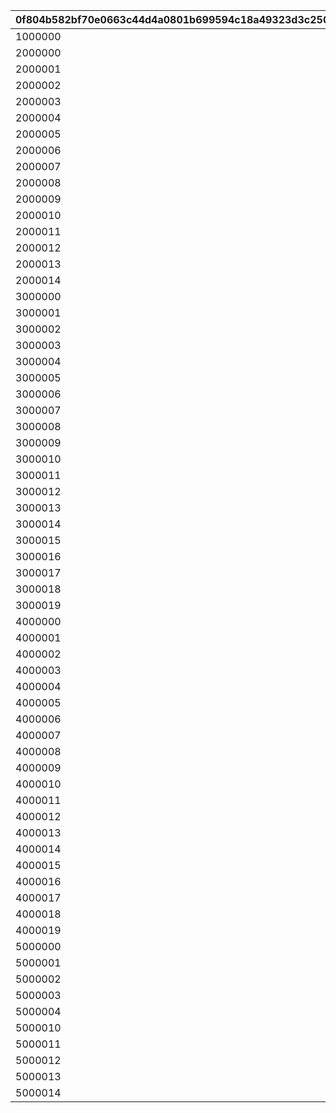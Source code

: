 |0f804b582bf70e0663c44d4a0801b699594c18a49323d3c2502f3de21bb4ed1e|6c75258f9261637005fc45ac006e6fd7f5aaf2fb26cc3cdaa291cebc78cfedc3|b677933d75519c9b08f3bcd890abc64b3355b774dfa738245c2199909e79ec2a|0c1822e84b9ade2f9dae104ef0f0478a4462c0a9afcc73dc928e9db1219c46fe|e9a6b09d3286b06bda05215997eee180e45f1a13fb4197358f5ba9a61e058bfd|438fc2012491f95a46a6ebcd7d1c4ce040cc406a0f5979d193b7a98e52ad8990|
| --- | --- | --- | --- | --- | --- |
|1000000|100|100|100|100|100|
|2000000|150|100|100|100|100|
|2000001|100|100|100|100|150|
|2000002|100|150|100|100|100|
|2000003|100|100|150|100|100|
|2000004|100|100|100|150|100|
|2000005|300|100|100|100|100|
|2000006|100|100|100|100|300|
|2000007|100|300|100|100|100|
|2000008|100|100|300|100|100|
|2000009|100|100|100|300|100|
|2000010|250|100|100|100|100|
|2000011|100|100|100|100|250|
|2000012|100|250|100|100|100|
|2000013|100|100|250|100|100|
|2000014|100|100|100|250|100|
|3000000|150|100|100|100|150|
|3000001|150|150|100|100|100|
|3000002|150|100|150|100|100|
|3000003|150|100|100|150|100|
|3000004|100|150|100|100|150|
|3000005|100|100|150|100|150|
|3000006|100|100|100|150|150|
|3000007|100|150|150|100|100|
|3000008|100|150|100|150|100|
|3000009|100|100|150|150|100|
|3000010|250|100|100|100|250|
|3000011|250|250|100|100|100|
|3000012|250|100|250|100|100|
|3000013|250|100|100|250|100|
|3000014|100|250|100|100|250|
|3000015|100|100|250|100|250|
|3000016|100|100|100|250|250|
|3000017|100|250|250|100|100|
|3000018|100|250|100|250|100|
|3000019|100|100|250|250|100|
|4000000|150|150|100|100|150|
|4000001|150|100|150|100|150|
|4000002|150|100|100|150|150|
|4000003|150|150|150|100|100|
|4000004|150|150|100|150|100|
|4000005|150|100|150|150|100|
|4000006|100|150|150|100|150|
|4000007|100|150|100|150|150|
|4000008|100|100|150|150|150|
|4000009|100|150|150|150|100|
|4000010|250|250|100|100|250|
|4000011|250|100|250|100|250|
|4000012|250|100|100|250|250|
|4000013|250|250|250|100|100|
|4000014|250|250|100|250|100|
|4000015|250|100|250|250|100|
|4000016|100|250|250|100|250|
|4000017|100|250|100|250|250|
|4000018|100|100|250|250|250|
|4000019|100|250|250|250|100|
|5000000|150|150|150|100|150|
|5000001|150|150|100|150|150|
|5000002|150|100|150|150|150|
|5000003|150|150|150|150|100|
|5000004|100|150|150|150|150|
|5000010|250|250|250|100|250|
|5000011|250|250|100|250|250|
|5000012|250|100|250|250|250|
|5000013|250|250|250|250|100|
|5000014|100|250|250|250|250|